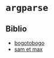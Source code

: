 # `argparse`

## Biblio

- [bogotobogo](https://en.cppreference.com/w/c/language/functions)
- [sam et max](http://sametmax.com/la-plus-belle-maniere-de-parser-les-arguments-de-script-en-python/)
